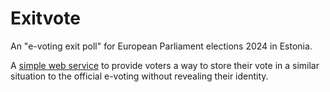 # Exitvote

An "e-voting exit poll" for European Parliament elections 2024 in Estonia.

A [simple web service](https://github.com/infoaed/pseudovote) to provide voters a way to store their vote in a similar situation to the official e-voting without revealing their identity.
